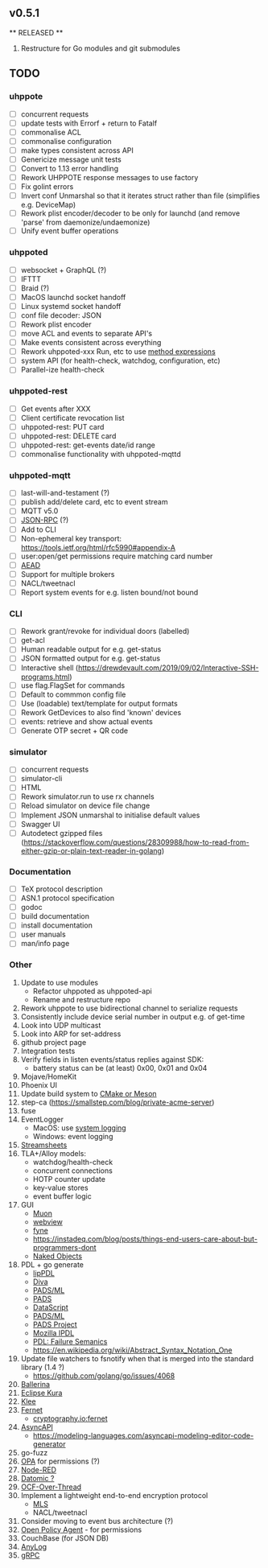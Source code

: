 ## v0.5.1

** RELEASED **

1. Restructure for Go modules and git submodules

## TODO

### uhppote
- [ ] concurrent requests
- [ ] update tests with Errorf + return to Fatalf
- [ ] commonalise ACL
- [ ] commonalise configuration
- [ ] make types consistent across API
- [ ] Genericize message unit tests
- [ ] Convert to 1.13 error handling
- [ ] Rework UHPPOTE response messages to use factory
- [ ] Fix golint errors
- [ ] Invert conf Unmarshal so that it iterates struct rather than file (simplifies e.g. DeviceMap)
- [ ] Rework plist encoder/decoder to be only for launchd (and remove 'parse' from daemonize/undaemonize)
- [ ] Unify event buffer operations

### uhppoted
- [ ] websocket + GraphQL (?)
- [ ] IFTTT
- [ ] Braid (?)
- [ ] MacOS launchd socket handoff
- [ ] Linux systemd socket handoff
- [ ] conf file decoder: JSON
- [ ] Rework plist encoder
- [ ] move ACL and events to separate API's
- [ ] Make events consistent across everything
- [ ] Rework uhppoted-xxx Run, etc to use [method expressions](https://talks.golang.org/2012/10things.slide#9)
- [ ] system API (for health-check, watchdog, configuration, etc)
- [ ] Parallel-ize health-check 

### uhppoted-rest
- [ ] Get events after XXX
- [ ] Client certificate revocation list
- [ ] uhppoted-rest: PUT card
- [ ] uhppoted-rest: DELETE card
- [ ] uhppoted-rest: get-events date/id range
- [ ] commonalise functionality with uhppoted-mqttd

### uhppoted-mqtt
- [ ] last-will-and-testament (?)
- [ ] publish add/delete card, etc to event stream
- [ ] MQTT v5.0
- [ ] [JSON-RPC](https://en.wikipedia.org/wiki/JSON-RPC) (?)
- [ ] Add to CLI
- [ ] Non-ephemeral key transport:  https://tools.ietf.org/html/rfc5990#appendix-A
- [ ] user:open/get permissions require matching card number 
- [ ] [AEAD](http://alexander.holbreich.org/message-authentication)
- [ ] Support for multiple brokers
- [ ] NACL/tweetnacl
- [ ] Report system events for e.g. listen bound/not bound

### CLI
- [ ] Rework grant/revoke for individual doors (labelled)
- [ ] get-acl
- [ ] Human readable output for e.g. get-status
- [ ] JSON formatted output for e.g. get-status
- [ ] Interactive shell (https://drewdevault.com/2019/09/02/Interactive-SSH-programs.html)
- [ ] use flag.FlagSet for commands
- [ ] Default to commmon config file
- [ ] Use (loadable) text/template for output formats
- [ ] Rework GetDevices to also find 'known' devices
- [ ] events: retrieve and show actual events
- [ ] Generate OTP secret + QR code

### simulator
- [ ] concurrent requests
- [ ] simulator-cli
- [ ] HTML
- [ ] Rework simulator.run to use rx channels
- [ ] Reload simulator on device file change
- [ ] Implement JSON unmarshal to initialise default values
- [ ] Swagger UI
- [ ] Autodetect gzipped files (https://stackoverflow.com/questions/28309988/how-to-read-from-either-gzip-or-plain-text-reader-in-golang)

### Documentation

- [ ] TeX protocol description
- [ ] ASN.1 protocol specification
- [ ] godoc
- [ ] build documentation
- [ ] install documentation
- [ ] user manuals
- [ ] man/info page

### Other

1.  Update to use modules
    - Refactor uhppoted as uhppoted-api
    - Rename and restructure repo
2.  Rework uhppote to use bidirectional channel to serialize requests
3.  Consistently include device serial number in output e.g. of get-time
4.  Look into UDP multicast
5.  Look into ARP for set-address
6.  github project page
7.  Integration tests
8.  Verify fields in listen events/status replies against SDK:
    - battery status can be (at least) 0x00, 0x01 and 0x04
9.  Mojave/HomeKit
10. Phoenix UI
11. Update build system to [CMake or Meson](http://anadoxin.org/blog/is-it-worth-using-make.html)
12. step-ca (https://smallstep.com/blog/private-acme-server)
13. fuse
14. EventLogger 
    - MacOS: use [system logging](https://developer.apple.com/documentation/os/logging)
    - Windows: event logging
15. [Streamsheets](https://github.com/cedalo/streamsheets)
16. TLA+/Alloy models:
    - watchdog/health-check
    - concurrent connections
    - HOTP counter update
    - key-value stores
    - event buffer logic
17. GUI
    - [Muon](https://github.com/ImVexed/muon) 
    - [webview](https://github.com/zserge/webview)
    - [fyne](https://github.com/fyne-io/fyne)
    - https://instadeq.com/blog/posts/things-end-users-care-about-but-programmers-dont
    - [Naked Objects](https://en.wikipedia.org/wiki/Naked_objects)
18. PDL + go generate
    - [lipPDL](http://nmedit.sourceforge.net/subprojects/libpdl.html)
    - [Diva](http://www.diva-portal.org/smash/get/diva2:407713/FULLTEXT01.pdf)
    - [PADS/ML](https://pads.cs.tufts.edu/papers/tfp07.pdf)
    - [PADS](https://www.cs.princeton.edu/~dpw/papers/700popl06.pdf)
    - [DataScript](https://www.researchgate.net/publication/221108676_DataScript-_A_Specification_and_Scripting_Language_for_Binary_Data)
    - [PADS/ML](https://www.cs.princeton.edu/~dpw/papers/padsml06.pdf)
    - [PADS Project](http://www.padsproj.org/)
    - [Mozilla IPDL](https://developer.mozilla.org/en-US/docs/Mozilla/IPDL/Tutorial)
    - [PDL: Failure Semanics](https://www.researchgate.net/publication/2784726_A_Protocol_Description_Language_for_Customizing_Failure_Semantics)
    - https://en.wikipedia.org/wiki/Abstract_Syntax_Notation_One
19. Update file watchers to fsnotify when that is merged into the standard library (1.4 ?)
    - https://github.com/golang/go/issues/4068
20. [Ballerina](https://ballerina.io)
21. [Eclipse Kura](https://www.eclipse.org/kura)
22. [Klee](https://klee.github.io)
23. [Fernet](https://github.com/fernet/spec/blob/master/Spec.md)
     - [cryptography.io:fernet](https://cryptography.io/en/latest/fernet)
24. [AsyncAPI](https://www.asyncapi.coms)
     - https://modeling-languages.com/asyncapi-modeling-editor-code-generator
25. go-fuzz
26. [OPA](https://github.com/open-policy-agent/opa) for permissions (?)
27. [Node-RED](https://hackaday.com/2020/01/15/automate-your-life-with-node-red-plus-a-dash-of-mqtt)
28. [Datomic ?](https://stackoverflow.com/questions/21245555/when-should-i-use-datomic)
29. [OCF-Over-Thread](https://www.infoq.com/news/2016/07/ocf-thread/)
30. Implement a lightweight end-to-end encryption protocol 
     - [MLS](https://mrosenberg.pub/cryptography/2019/07/10/molasses.html)
     - NACL/tweetnacl
31.  Consider moving to event bus architecture (?)
32. [Open Policy Agent](https://github.com/open-policy-agent) - for permissions
33. CouchBase (for JSON DB)
34. [AnyLog](https://blog.acolyer.org/2020/02/24/anylog)
35. [gRPC](https://www.programmableweb.com/news/how-to-build-streaming-api-using-grpc/how-to/2020/02/21)
